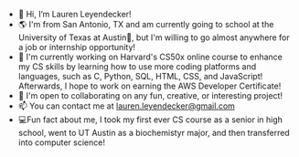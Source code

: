 - 👋 Hi, I’m Lauren Leyendecker!
- 🌎 I'm from San Antonio, TX and am currently going to school at the University of Texas at Austin🤘, but I'm willing to go almost anywhere for a job 
or internship opportunity!
- 🧠 I'm currently working on Harvard's CS50x online course to enhance my CS skills by learning how to use more coding platforms and languages, such as C, Python,
SQL, HTML, CSS, and JavaScript! Afterwards, I hope to work on earning the AWS Developer Certificate!
- 🤝 I'm open to collaborating on any fun, creative, or interesting project!
- 📫 You can contact me at lauren.leyendecker@gmail.com
- 💻Fun fact about me, I took my first ever CS course as a senior in high school, went to UT Austin as a biochemistyr major, and then transferred into computer 
science!
